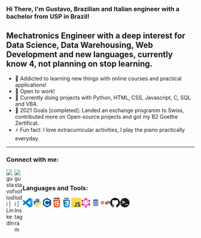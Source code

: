 ### Hi There, I'm Gustavo, Brazilian and Italian engineer with a bachelor from USP in Brazil!

## Mechatronics Engineer with a deep interest for Data Science, Data Warehousing, Web Development and new languages, currently know 4, not planning on stop learning.

- 🔭 Addicted to learning new things with online courses and practical applications!
- 🌱 Open to work!
- 👯 Currently doing projects with Python, HTML, CSS, Javascript, C, SQL and VBA.
- 🥅 2021 Goals [completed]: Landed an exchange programm to Swiss, contributed more on Open-source projects and got my B2 Goethe Zertificat.
- ⚡ Fun fact: I love extracurricular activities, I play the piano practically everyday.

---

### Connect with me:

[<img align="left" alt="gustavoflodi | LinkedIn" width="22px" src="https://cdn.jsdelivr.net/npm/simple-icons@v3/icons/linkedin.svg" />][linkedin]
[<img align="left" alt="gustavoflodi | Instagram" width="22px" src="https://cdn.jsdelivr.net/npm/simple-icons@v3/icons/instagram.svg" />][instagram]

<br>

### Languages and Tools:

<img align="left" alt="Visual Studio Code" width="26px" src="https://raw.githubusercontent.com/github/explore/80688e429a7d4ef2fca1e82350fe8e3517d3494d/topics/visual-studio-code/visual-studio-code.png" />
<img align="left" alt="Python" width="26px" src="https://github.com/devicons/devicon/blob/master/icons/python/python-original.svg" />
<img align="left" alt="C" width="26px" src="https://github.com/devicons/devicon/blob/master/icons/c/c-plain.svg" />
<img align="left" alt="HTML5" width="26px" src="https://raw.githubusercontent.com/github/explore/80688e429a7d4ef2fca1e82350fe8e3517d3494d/topics/html/html.png" />
<img align="left" alt="CSS3" width="26px" src="https://raw.githubusercontent.com/github/explore/80688e429a7d4ef2fca1e82350fe8e3517d3494d/topics/css/css.png" />
<img align="left" alt="JavaScript" width="26px" src="https://raw.githubusercontent.com/github/explore/80688e429a7d4ef2fca1e82350fe8e3517d3494d/topics/javascript/javascript.png" />
<img align="left" alt="GraphQL" width="26px" src="https://raw.githubusercontent.com/github/explore/80688e429a7d4ef2fca1e82350fe8e3517d3494d/topics/graphql/graphql.png" />
<img align="left" alt="SQL" width="26px" src="https://raw.githubusercontent.com/github/explore/80688e429a7d4ef2fca1e82350fe8e3517d3494d/topics/sql/sql.png" />
<img align="left" alt="Git" width="26px" src="https://raw.githubusercontent.com/github/explore/80688e429a7d4ef2fca1e82350fe8e3517d3494d/topics/git/git.png" />
<img align="left" alt="GitHub" width="26px" src="https://raw.githubusercontent.com/github/explore/78df643247d429f6cc873026c0622819ad797942/topics/github/github.png" />
<img align="left" alt="Terminal" width="26px" src="https://raw.githubusercontent.com/github/explore/80688e429a7d4ef2fca1e82350fe8e3517d3494d/topics/terminal/terminal.png" />





[instagram]: https://instagram.com/gustavofernandeslodi
[linkedin]: https://www.linkedin.com/in/gustavo-lodi-10479513a/
